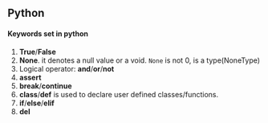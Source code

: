 ## Python

#### Keywords set in python
1. **True**/**False**
2. **None**. it denotes a null value or a void. `None` is not 0, is a type(NoneType)
3. Logical operator: **and**/**or**/**not**
4. **assert**
5. **break**/**continue**
6. **class**/**def** is used to declare user defined classes/functions.
8. **if**/**else**/**elif**
9. **del**
